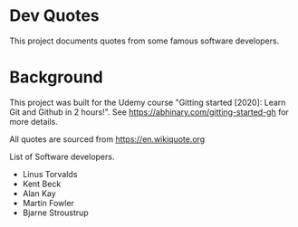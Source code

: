 # Dev Quotes

This project documents quotes from some famous software developers.

# Background

This project was built for the Udemy course "Gitting started [2020]: Learn Git
and Github in 2 hours!". See https://abhinary.com/gitting-started-gh for more
details.

All quotes are sourced from https://en.wikiquote.org

List of Software developers.

- Linus Torvalds
- Kent Beck
- Alan Kay
- Martin Fowler
- Bjarne Stroustrup
